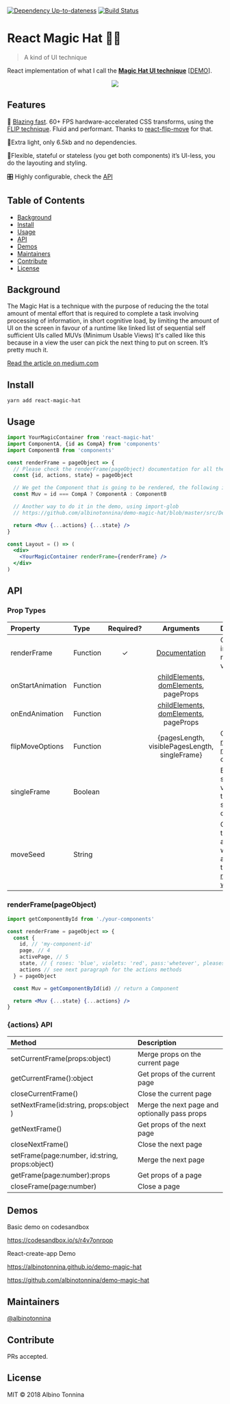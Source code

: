 [![Dependency Up-to-dateness][david-image]][david-url]
[![Build Status](https://travis-ci.org/albinotonnina/react-magic-hat.svg?branch=master)](https://travis-ci.org/albinotonnina/react-magic-hat)

# React Magic Hat 🎩✨

> A kind of UI technique

React implementation of what I call the [**Magic Hat UI technique**](https://medium.com/@albinotonnina/magic-hat-technique-408a3fa590bb) [[DEMO](https://albinotonnina.github.io/demo-magic-hat)].

<p align="center">
  <img src="https://albinotonnina.github.io/demo-magic-hat/demo.gif">
</p>

[david-image]: https://david-dm.org/albinotonnina/react-magic-hat.svg
[david-url]: https://david-dm.org/albinotonnina/react-magic-hat

## Features

🚀 [Blazing fast](https://twitter.com/acdlite/status/974390255393505280). 60+ FPS hardware-accelerated CSS transforms, using the [FLIP technique](https://medium.com/r/?url=https%3A%2F%2Faerotwist.com%2Fblog%2Fflip-your-animations%2F%23the-general-approach). Fluid and performant. Thanks to [react-flip-move](https://github.com/joshwcomeau/react-flip-move) for that.

🎈Extra light, only 6.5kb and no dependencies.

🧘‍Flexible, stateful or stateless (you get both components) it’s UI-less, you do the layouting and styling.

🎛 Highly configurable, check the [API](#api)

## Table of Contents

* [Background](#background)
* [Install](#install)
* [Usage](#usage)
* [API](#api)
* [Demos](#demos)
* [Maintainers](#maintainers)
* [Contribute](#contribute)
* [License](#license)

## Background

The Magic Hat is a technique with the purpose of reducing the the total amount of mental effort that is required to complete a task involving processing of information, in short cognitive load, by limiting the amount of UI on the screen in favour of a runtime like linked list of sequential self sufficient UIs called MUVs (Minimum Usable Views)
It's called like this because in a view the user can pick the next thing to put on screen. It’s pretty much it.

[Read the article on medium.com](https://medium.com/@albinotonnina/magic-hat-technique-408a3fa590bb)

## Install

```
yarn add react-magic-hat
```

## Usage

```jsx
import YourMagicContainer from 'react-magic-hat'
import ComponentA, {id as CompA} from 'components'
import ComponentB from 'components'

const renderFrame = pageObject => {
  // Please check the renderFrame(pageObject) documentation for all the properties passed to the pageObject.
  const {id, actions, state} = pageObject

  // We get the Component that is going to be rendered, the following is probably the most naive way.
  const Muv = id === CompA ? ComponentA : ComponentB

  // Another way to do it in the demo, using import-glob
  // https://github.com/albinotonnina/demo-magic-hat/blob/master/src/Demo.js#L5-L21

  return <Muv {...actions} {...state} />
}

const Layout = () => (
  <div>
    <YourMagicContainer renderFrame={renderFrame} />
  </div>
)
```

## API

### Prop Types

| Property         | Type     | Required? |                                                                   Arguments                                                                    | Description                                                                                                                                            |
| :--------------- | :------- | :-------: | :--------------------------------------------------------------------------------------------------------------------------------------------: | :----------------------------------------------------------------------------------------------------------------------------------------------------- |
| renderFrame      | Function |     ✓     |                                                    [Documentation](#renderframepageobject)                                                     | Callback invoked when rendering the visible pages.                                                                                                     |
| onStartAnimation | Function |           | [childElements, domElements](https://github.com/joshwcomeau/react-flip-move/blob/master/documentation/api_reference.md#onstartall), pageProps  |                                                                                                                                                        |
| onEndAnimation   | Function |           | [childElements, domElements](https://github.com/joshwcomeau/react-flip-move/blob/master/documentation/api_reference.md#onfinishall), pageProps |                                                                                                                                                        |
| flipMoveOptions  | Function |           |                                                 {pagesLength, visiblePagesLength, singleFrame}                                                 | Override [react-flip-move](https://github.com/joshwcomeau/react-flip-move/blob/master/documentation/api_reference.md#api-reference) configuration.     |
| singleFrame      | Boolean  |           |                                                                                                                                                | By default show two views. Set this to `true` to show only one.                                                                                        |
| moveSeed         | String   |           |                                                                                                                                                | Change this to force animations, it will be appended to the view keys [read when we need this](https://github.com/joshwcomeau/react-flip-move#gotchas) |

### renderFrame(pageObject)

```jsx
import getComponentById from './your-components'

const renderFrame = pageObject => {
  const {
    id, // 'my-component-id'
    page, // 4
    activePage, // 5
    state, // { roses: 'blue', violets: 'red', pass:'whetever', pleases: 'you' }
    actions // see next paragraph for the actions methods
  } = pageObject

  const Muv = getComponentById(id) // return a Component

  return <Muv {...state} {...actions} />
}
```

### {actions} API

| Method                                         | Description                                   |
| :--------------------------------------------- | :-------------------------------------------- |
| setCurrentFrame(props:object)                  | Merge props on the current page               |
| getCurrentFrame():object                       | Get props of the current page                 |
| closeCurrentFrame()                            | Close the current page                        |
| setNextFrame(id:string, props:object )         | Merge the next page and optionally pass props |
| getNextFrame()                                 | Get props of the next page                    |
| closeNextFrame()                               | Close the next page                           |
| setFrame(page:number, id:string, props:object) | Merge the next page                           |
| getFrame(page:number):props                    | Get props of a page                           |
| closeFrame(page:number)                        | Close a page                                  |

## Demos

Basic demo on codesandbox

https://codesandbox.io/s/r4v7onrpop

React-create-app Demo

https://albinotonnina.github.io/demo-magic-hat

https://github.com/albinotonnina/demo-magic-hat

## Maintainers

[@albinotonnina](https://github.com/albinotonnina)

## Contribute

PRs accepted.

## License

MIT © 2018 Albino Tonnina
